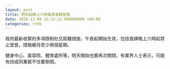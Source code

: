 ```yaml
---
layout: post
title: 明天起晚上六時後禁食肆堂食
date: 2020-12-09 22:12:22.000000000 +08:00
categories: rthk
---
```


政府最新收緊的多項限制社交距離措施，午夜起開始生效，包括食肆晚上六時起禁止堂食，措施維持至少兩個星期。

健身中心、美容院、體育處所等，明天開始也要再次關閉，有業界人士表示，可能有四成同業捱不住要倒閉。
